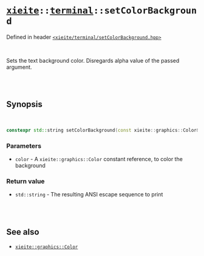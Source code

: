 # [`xieite`](../../README.md)`::`[`terminal`](../../docs/terminal.md)`::setColorBackground`
Defined in header [`<xieite/terminal/setColorBackground.hpp>`](../../include/xieite/terminal/setColorBackground.hpp)

<br/>

Sets the text background color. Disregards alpha value of the passed argument.

<br/><br/>

## Synopsis

<br/>

```cpp
constexpr std::string setColorBackground(const xieite::graphics::Color& color) noexcept;
```
### Parameters
- `color` - A `xieite::graphics::Color` constant reference, to color the background
### Return value
- `std::string` - The resulting ANSI escape sequence to print

<br/><br/>

## See also
- [`xieite::graphics::Color`](../../docs/graphics/Color.md)
